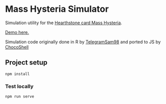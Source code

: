 # Mass Hysteria Simulator

Simulation utility for the [Hearthstone card Mass Hysteria][mh].

[Demo here.][demo]

Simulation code originally done in R by [TelegramSam98][reddit] and ported to JS by [ChocoShell][gh]

## Project setup

```npm install```

### Test locally

```npm run serve```

[mh]: https://i.redd.it/kci2mexjxw021.png
[demo]:https://mass-hysteria-sim.now.sh/
[reddit]:https://www.reddit.com/user/TelegramSam98
[gh]:https://github.com/ChocoShell
